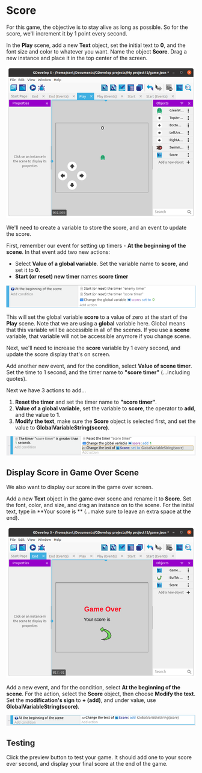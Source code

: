 # Score

For this game, the objective is to stay alive as long as possible.
So for the score, we'll increment it by 1 point every second.

In the **Play** scene, add a new **Text** object, set the initial text to **0**, and the font size and color to whatever you want.
Name the object **Score**.
Drag a new instance and place it in the top center of the screen.

![](images/score.png)

We'll need to create a variable to store the score, and an event to update the score.

First, remember our event for setting up timers - **At the beginning of the scene**.
In that event add two new actions:
- Select **Value of a global variable**.  Set the variable name to **score**, and set it to **0**.
- **Start (or reset) new timer** names **score timer**

![](images/initScore.png)

This will set the global variable **score** to a value of zero at the start of the **Play** scene.
Note that we are using a **global** variable here.
Global means that this variable will be accessible in all of the scenes.
If you use a **scene** variable, that variable will not be accessible anymore if you change scene.

Next, we'll need to increase the **score** variable by 1 every second, and update the score display that's on screen.

Add another new event, and for the condition, select **Value of scene timer**.
Set the time to 1 second, and the timer name to **"score timer"** (...including quotes).

Next we have 3 actions to add...

1. **Reset the timer** and set the timer name to **"score timer"**.
2. **Value of a global variable**, set the variable to **score**, the operator to **add**, and the value to **1**.
3. **Modify the text**, make sure the **Score** object is selected first, and set the value to **GlobalVariableString(score)**.

![](images/scoreTimer.png)

## Display Score in Game Over Scene

We also want to display our score in the game over screen.

Add a new **Text** object in the game over scene and rename it to **Score**.
Set the font, color, and size, and drag an instance on to the scene.
For the initial text, type in **Your score is ** (...make sure to leave an extra space at the end).

![](images/endScore.png)

Add a new event, and for the condition, select **At the beginning of the scene**.
For the action, select the **Score** object, then choose **Modify the text**.
Set the **modification's sign** to **+ (add)**, and under value, use **GlobalVariableString(score)**.

![](images/endScoreDisplay.png)

## Testing

Click the preview button to test your game.
It should add one to your score ever second, and display your final score at the end of the game.